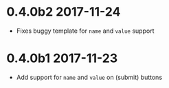 # 0.4.0b2 2017-11-24  
+ Fixes buggy template for `name` and `value` support  

# 0.4.0b1 2017-11-23  
+ Add support for `name` and `value` on (submit) buttons
